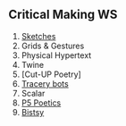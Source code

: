 ## Critical Making WS

1. [Sketches](https://mkarels.github.io/MakingWS/Sketch.jpeg)
2. Grids & Gestures
3. Physical Hypertext
4. Twine
5. [Cut-UP Poetry]
6. [Tracery bots](https://botsin.space/home)
7. Scalar
8. [P5 Poetics](https://mkarels.github.io/MakingWS/clickpoetry.html)
9. [Bistsy](https://mkarels.github.io/MakingWS/BitsyMakeThings.html)

